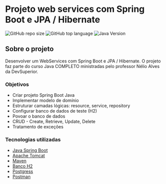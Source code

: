 # Projeto web services com Spring Boot e JPA / Hibernate 

![GitHub repo size](https://img.shields.io/github/repo-size/jbsousa/course-springboot-java-11) ![GitHub top language](https://img.shields.io/github/languages/top/jbsousa/course-springboot-java-11?color=red) ![Java Version](https://img.shields.io/badge/java-11.0.11%20-green)

## Sobre o projeto
Desenvolver um WebServices com Spring Boot e JPA / Hibernate. O projeto faz parte do curso Java COMPLETO ministradas pelo professor Nélio Alves da DevSuperior.

### Objetivos
- Criar projeto Spring Boot Java 
- Implementar modelo de domínio 
- Estruturar camadas lógicas: resource, service, repository 
- Configurar banco de dados de teste (H2) 
- Povoar o banco de dados 
- CRUD - Create, Retrieve, Update, Delete 
- Tratamento de exceções 

### Tecnologias utilizadas
- [Java Spring Boot](https://spring.io/)
- [Apache Tomcat](http://tomcat.apache.org/)
- [Maven](https://maven.apache.org/)
- [Banco H2](https://www.h2database.com/html/main.html)
- [Postgress](https://www.postgresql.org/)
- [Postman](https://www.postman.com/)
